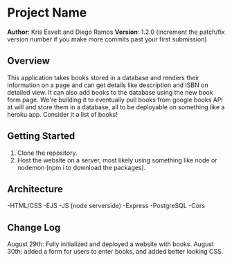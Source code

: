 # Project Name

**Author**: Kris Esvelt and Diego Ramos
**Version**: 1.2.0 (increment the patch/fix version number if you make more commits past your first submission)

## Overview
<!-- Provide a high level overview of what this application is and why you are building it, beyond the fact that it's an assignment for a Code Fellows 301 class. (i.e. What's your problem domain?) -->
This application takes books stored in a database and renders their information on a page and can get details like description and ISBN on detailed view. It can also add books to the database using the new book form page. We're building it to eventually pull books from google books API at will and store them in a database, all to be deployable on something like a heroku app. Consider it a list of books!

## Getting Started
<!-- What are the steps that a user must take in order to build this app on their own machine and get it running? -->
1. Clone the repository.
2. Host the website on a server, most likely using something like node or nodemon (npm i to download the packages).

## Architecture
<!-- Provide a detailed description of the application design. What technologies (languages, libraries, etc) you're using, and any other relevant design information. -->
-HTML/CSS
-EJS 
-JS (node serverside)
-Express
-PostgreSQL
-Cors

## Change Log
August 29th: Fully initialized and deployed a website with books.
August 30th: added a form for users to enter books, and added better looking CSS.